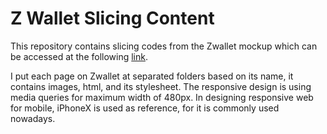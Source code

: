 # Z Wallet Slicing Content

This repository contains slicing codes from the Zwallet mockup which can be accessed at the following [link](https://www.figma.com/file/YddmKtK1PafpeyUkeSyIiq/Zwallet---Client%3A-Arkademy?node-id=0%3A1).

I put each page on Zwallet at separated folders based on its name, it contains images, html, and its stylesheet. The responsive design is using media queries for maximum width of 480px. In designing responsive web for mobile, iPhoneX is used as reference, for it is commonly used nowadays.